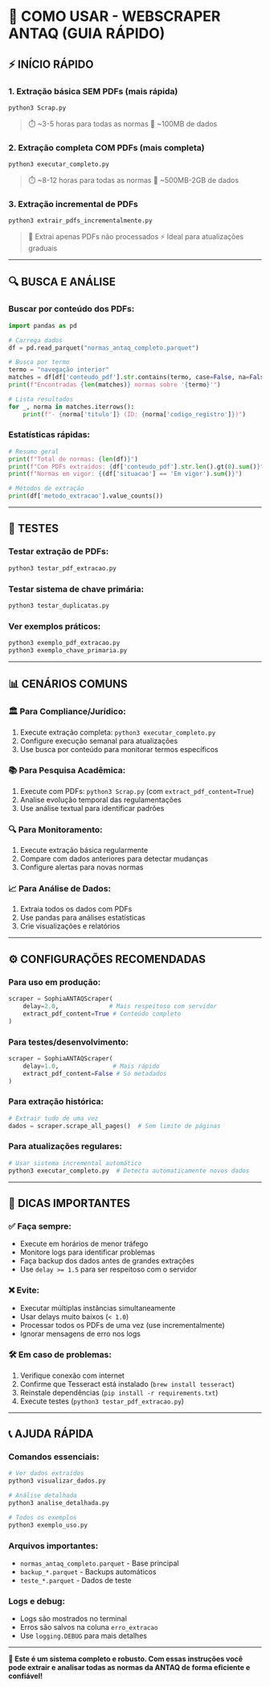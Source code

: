 # 🚀 COMO USAR - WEBSCRAPER ANTAQ (GUIA RÁPIDO)

## ⚡ INÍCIO RÁPIDO

### 1. **Extração básica SEM PDFs (mais rápida)**
```bash
python3 Scrap.py
```
> ⏱️ ~3-5 horas para todas as normas
> 💾 ~100MB de dados

### 2. **Extração completa COM PDFs (mais completa)**
```bash
python3 executar_completo.py
```
> ⏱️ ~8-12 horas para todas as normas
> 💾 ~500MB-2GB de dados

### 3. **Extração incremental de PDFs**
```bash
python3 extrair_pdfs_incrementalmente.py
```
> 🔄 Extrai apenas PDFs não processados
> ⚡ Ideal para atualizações graduais

---

## 🔍 BUSCA E ANÁLISE

### Buscar por conteúdo dos PDFs:
```python
import pandas as pd

# Carrega dados
df = pd.read_parquet("normas_antaq_completo.parquet")

# Busca por termo
termo = "navegação interior"
matches = df[df['conteudo_pdf'].str.contains(termo, case=False, na=False)]
print(f"Encontradas {len(matches)} normas sobre '{termo}'")

# Lista resultados
for _, norma in matches.iterrows():
    print(f"- {norma['titulo']} (ID: {norma['codigo_registro']})")
```

### Estatísticas rápidas:
```python
# Resumo geral
print(f"Total de normas: {len(df)}")
print(f"Com PDFs extraídos: {df['conteudo_pdf'].str.len().gt(0).sum()}")
print(f"Normas em vigor: {(df['situacao'] == 'Em vigor').sum()}")

# Métodos de extração
print(df['metodo_extracao'].value_counts())
```

---

## 🧪 TESTES

### Testar extração de PDFs:
```bash
python3 testar_pdf_extracao.py
```

### Testar sistema de chave primária:
```bash
python3 testar_duplicatas.py
```

### Ver exemplos práticos:
```bash
python3 exemplo_pdf_extracao.py
python3 exemplo_chave_primaria.py
```

---

## 📊 CENÁRIOS COMUNS

### 🏛️ **Para Compliance/Jurídico:**
1. Execute extração completa: `python3 executar_completo.py`
2. Configure execução semanal para atualizações
3. Use busca por conteúdo para monitorar termos específicos

### 📚 **Para Pesquisa Acadêmica:**
1. Execute com PDFs: `python3 Scrap.py` (com `extract_pdf_content=True`)
2. Analise evolução temporal das regulamentações
3. Use análise textual para identificar padrões

### 🔍 **Para Monitoramento:**
1. Execute extração básica regularmente
2. Compare com dados anteriores para detectar mudanças
3. Configure alertas para novas normas

### 📈 **Para Análise de Dados:**
1. Extraia todos os dados com PDFs
2. Use pandas para análises estatísticas
3. Crie visualizações e relatórios

---

## ⚙️ CONFIGURAÇÕES RECOMENDADAS

### Para uso em produção:
```python
scraper = SophiaANTAQScraper(
    delay=2.0,              # Mais respeitoso com servidor
    extract_pdf_content=True # Conteúdo completo
)
```

### Para testes/desenvolvimento:
```python
scraper = SophiaANTAQScraper(
    delay=1.0,               # Mais rápido
    extract_pdf_content=False # Só metadados
)
```

### Para extração histórica:
```python
# Extrair tudo de uma vez
dados = scraper.scrape_all_pages()  # Sem limite de páginas
```

### Para atualizações regulares:
```python
# Usar sistema incremental automático
python3 executar_completo.py  # Detecta automaticamente novos dados
```

---

## 🚨 DICAS IMPORTANTES

### ✅ **Faça sempre:**
- Execute em horários de menor tráfego
- Monitore logs para identificar problemas
- Faça backup dos dados antes de grandes extrações
- Use `delay >= 1.5` para ser respeitoso com o servidor

### ❌ **Evite:**
- Executar múltiplas instâncias simultaneamente
- Usar delays muito baixos (`< 1.0`)
- Processar todos os PDFs de uma vez (use incrementalmente)
- Ignorar mensagens de erro nos logs

### 🛠️ **Em caso de problemas:**
1. Verifique conexão com internet
2. Confirme que Tesseract está instalado (`brew install tesseract`)
3. Reinstale dependências (`pip install -r requirements.txt`)
4. Execute testes (`python3 testar_pdf_extracao.py`)

---

## 📞 AJUDA RÁPIDA

### Comandos essenciais:
```bash
# Ver dados extraídos
python3 visualizar_dados.py

# Análise detalhada
python3 analise_detalhada.py

# Todos os exemplos
python3 exemplo_uso.py
```

### Arquivos importantes:
- `normas_antaq_completo.parquet` - Base principal
- `backup_*.parquet` - Backups automáticos
- `teste_*.parquet` - Dados de teste

### Logs e debug:
- Logs são mostrados no terminal
- Erros são salvos na coluna `erro_extracao`
- Use `logging.DEBUG` para mais detalhes

---

**🎯 Este é um sistema completo e robusto. Com essas instruções você pode extrair e analisar todas as normas da ANTAQ de forma eficiente e confiável!**